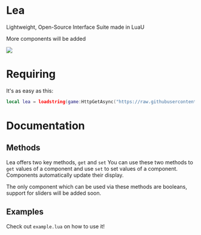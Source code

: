 # Lea
Lightweight, Open-Source Interface Suite made in LuaU

More components will be added

![](https://cdn.discordapp.com/attachments/1122653593728729120/1133843570441322747/Showcase.png)

# Requiring
It's as easy as this:
```lua
local lea = loadstring(game:HttpGetAsync("https://raw.githubusercontent.com/petxmr/lea/main/source.lua"))()
```

# Documentation

## Methods
Lea offers two key methods, `get` and `set`
You can use these two methods to `get` values of a component and use `set` to set values of a component.
Components automatically update their display.

The only component which can be used via these methods are booleans, support for sliders will be added soon.

## Examples

Check out `example.lua` on how to use it!
